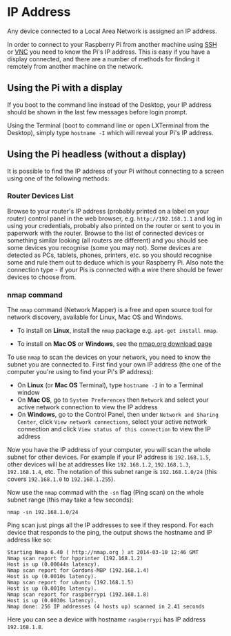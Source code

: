 # IP Address

Any device connected to a Local Area Network is assigned an IP address.

In order to connect to your Raspberry Pi from another machine using [SSH](/remote-access/ssh/README.md) or [VNC](/remote-access/vnc.md) you need to know the Pi's IP address. This is easy if you have a display connected, and there are a number of methods for finding it remotely from another machine on the network.

## Using the Pi with a display

If you boot to the command line instead of the Desktop, your IP address should be shown in the last few messages before login prompt.

Using the Terminal (boot to command line or open LXTerminal from the Desktop), simply type `hostname -I` which will reveal your Pi's IP address.

## Using the Pi headless (without a display)

It is possible to find the IP address of your Pi without connecting to a screen using one of the following methods:

### Router Devices List

Browse to your router's IP address (probably printed on a label on your router) control panel in the web browser, e.g. `http://192.168.1.1` and log in using your credentials, probably also printed on the router or sent to you in paperwork with the router. Browse to the list of connected devices or something similar looking (all routers are different) and you should see some devices you recognise (some you may not). Some devices are detected as PCs, tablets, phones, printers, etc. so you should recognise some and rule them out to deduce which is your Raspberry Pi. Also note the connection type - if your Pis is connected with a wire there should be fewer devices to choose from.

### nmap command

The `nmap` command (Network Mapper) is a free and open source tool for network discovery, available for Linux, Mac OS and Windows.

- To install on **Linux**, install the `nmap` package e.g. `apt-get install nmap`.

- To install on **Mac OS** or **Windows**, see the [nmap.org download page](http://nmap.org/download.html)

To use `nmap` to scan the devices on your network, you need to know the subnet you are connected to. First find your own IP address (the one of the computer you're using to find your Pi's IP address):

- On **Linux** (or **Mac OS** Terminal), type `hostname -I` in to a Terminal window
- On **Mac OS**, go to `System Preferences` then `Network` and select your active network connection to view the IP address
- On **Windows**, go to the Control Panel, then under `Network and Sharing Center`, click `View network connections`, select your active network connection and click `View status of this connection` to view the IP address

Now you have the IP address of your computer, you will scan the whole subnet for other devices. For example if your IP address is `192.168.1.5`, other devices will be at addresses like `192.168.1.2`, `192.168.1.3`, `192.168.1.4`, etc. The notation of this subnet range is `192.168.1.0/24` (this covers `192.168.1.0` to `192.168.1.255`).

Now use the `nmap` commad with the `-sn` flag (Ping scan) on the whole subnet range (this may take a few seconds):

```
nmap -sn 192.168.1.0/24
```

Ping scan just pings all the IP addresses to see if they respond. For each device that responds to the ping, the output shows the hostname and IP address like so:

```
Starting Nmap 6.40 ( http://nmap.org ) at 2014-03-10 12:46 GMT
Nmap scan report for hpprinter (192.168.1.2)
Host is up (0.00044s latency).
Nmap scan report for Gordons-MBP (192.168.1.4)
Host is up (0.0010s latency).
Nmap scan report for ubuntu (192.168.1.5)
Host is up (0.0010s latency).
Nmap scan report for raspberrypi (192.168.1.8)
Host is up (0.0030s latency).
Nmap done: 256 IP addresses (4 hosts up) scanned in 2.41 seconds
```

Here you can see a device with hostname `raspberrypi` has IP address `192.168.1.8`.
